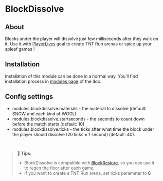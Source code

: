 # BlockDissolve

## About

Blocks under the player will dissolve just few milliseconds after they walk on it.
Use it with [PlayerLives](../goals/playerlives.md) goal to create TNT Run arenas or 
spice up your spleef games !

## Installation

Installation of this module can be done in a normal way. You'll find installation process in [modules page](../modules.md#installing-modules) of the doc.

## Config settings

- modules.blockdissolve.materials \- the material to dissolve (default: SNOW and each kind of WOOL)
- modules.blockdissolve.startseconds \- the seconds to count down before the match starts (default: 10)
- modules.blockdissolve.ticks \- the ticks after what time the block under the player should dissolve (20 ticks = 1 second)
  (default: 40). 

<br>

> **🚩 Tips:**  
>- BlockDissolve is compatible with [BlockRestore](./blockrestore.md), so you can use it to regen the floor after each game.
>- If you want to create a TNT Run arena, set ticks parameter to **8**
